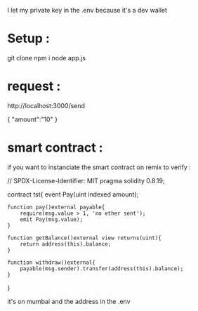 I let my private key in the .env because it's a dev wallet

# Setup : 

git clone
npm i
node app.js

# request : 

http://localhost:3000/send

{
	"amount":"10"
}

# smart contract : 

if you want to instanciate the smart contract on remix to verify : 

// SPDX-License-Identifier: MIT
pragma solidity 0.8.19;

contract tst{
    event Pay(uint indexed amount);

    function pay()external payable{
        require(msg.value > 1, 'no ether sent');
        emit Pay(msg.value);
    }

    function getBalance()external view returns(uint){
        return address(this).balance;
    }

    function withdraw()external{
        payable(msg.sender).transfer(address(this).balance);
    }
}

it's on mumbai and the address in the .env